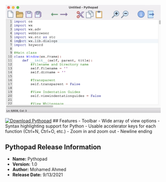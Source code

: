 <p align="center">
  <a href="https://maltarawy.github.io/pythopad/" target="_blank">
    <img src="mac-ss.png" width = "500" alt="Screenshot"/>
  </a>
</p>
<a href="https://sourceforge.net/projects/pythopad/files/latest/download"><img alt="Download Pythopad" src="https://a.fsdn.com/con/app/sf-download-button" width=276 height=48 srcset="https://a.fsdn.com/con/app/sf-download-button?button_size=2x 2x"></a>
## Features
- Toolbar
- Wide array of view options
- Syntax highlighting support for Python
- Usable accelerator keys for each function (Ctrl+N, Ctrl+O, etc.)
- Zoom in and zoom out
- Newline ending

## Pythopad Release Information
- **Name:** Pythopad
- **Version:** 1.0
- **Author:** Mohamed Ahmed
- **Release Date:** 9/13/2021
